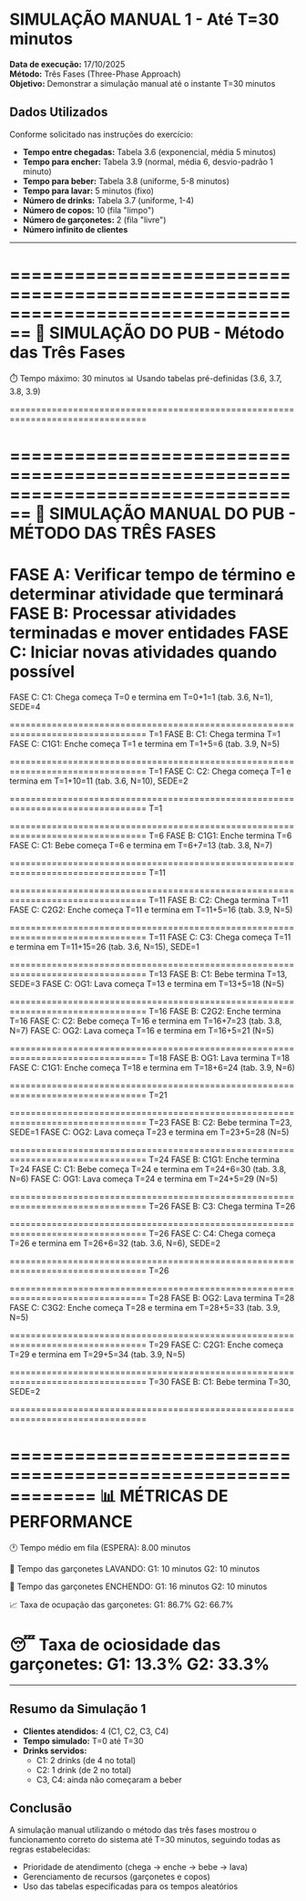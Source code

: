 # SIMULAÇÃO MANUAL 1 - Até T=30 minutos

**Data de execução:** 17/10/2025  
**Método:** Três Fases (Three-Phase Approach)  
**Objetivo:** Demonstrar a simulação manual até o instante T=30 minutos

## Dados Utilizados

Conforme solicitado nas instruções do exercício:

- **Tempo entre chegadas:** Tabela 3.6 (exponencial, média 5 minutos)
- **Tempo para encher:** Tabela 3.9 (normal, média 6, desvio-padrão 1 minuto)
- **Tempo para beber:** Tabela 3.8 (uniforme, 5-8 minutos)
- **Tempo para lavar:** 5 minutos (fixo)
- **Número de drinks:** Tabela 3.7 (uniforme, 1-4)
- **Número de copos:** 10 (fila "limpo")
- **Número de garçonetes:** 2 (fila "livre")
- **Número infinito de clientes**

---

================================================================================
🍺 SIMULAÇÃO DO PUB - Método das Três Fases
================================================================================

⏱️  Tempo máximo: 30 minutos
📊 Usando tabelas pré-definidas (3.6, 3.7, 3.8, 3.9)

================================================================================

================================================================================
🍺 SIMULAÇÃO MANUAL DO PUB - MÉTODO DAS TRÊS FASES
================================================================================

FASE A: Verificar tempo de término e determinar atividade que terminará
FASE B: Processar atividades terminadas e mover entidades
FASE C: Iniciar novas atividades quando possível
================================================================================
  FASE C: C1: Chega começa T=0 e termina em T=0+1=1 (tab. 3.6, N=1), SEDE=4


================================================================================
T=1
  FASE B: C1: Chega termina T=1
  FASE C: C1G1: Enche começa T=1 e termina em T=1+5=6 (tab. 3.9, N=5)

================================================================================
T=1
  FASE C: C2: Chega começa T=1 e termina em T=1+10=11 (tab. 3.6, N=10), SEDE=2

================================================================================
T=1


================================================================================
T=6
  FASE B: C1G1: Enche termina T=6
  FASE C: C1: Bebe começa T=6 e termina em T=6+7=13 (tab. 3.8, N=7)


================================================================================
T=11

================================================================================
T=11
  FASE B: C2: Chega termina T=11
  FASE C: C2G2: Enche começa T=11 e termina em T=11+5=16 (tab. 3.9, N=5)

================================================================================
T=11
  FASE C: C3: Chega começa T=11 e termina em T=11+15=26 (tab. 3.6, N=15), SEDE=1


================================================================================
T=13
  FASE B: C1: Bebe termina T=13, SEDE=3
  FASE C: OG1: Lava começa T=13 e termina em T=13+5=18 (N=5)


================================================================================
T=16
  FASE B: C2G2: Enche termina T=16
  FASE C: C2: Bebe começa T=16 e termina em T=16+7=23 (tab. 3.8, N=7)
  FASE C: OG2: Lava começa T=16 e termina em T=16+5=21 (N=5)


================================================================================
T=18
  FASE B: OG1: Lava termina T=18
  FASE C: C1G1: Enche começa T=18 e termina em T=18+6=24 (tab. 3.9, N=6)


================================================================================
T=21


================================================================================
T=23
  FASE B: C2: Bebe termina T=23, SEDE=1
  FASE C: OG2: Lava começa T=23 e termina em T=23+5=28 (N=5)


================================================================================
T=24
  FASE B: C1G1: Enche termina T=24
  FASE C: C1: Bebe começa T=24 e termina em T=24+6=30 (tab. 3.8, N=6)
  FASE C: OG1: Lava começa T=24 e termina em T=24+5=29 (N=5)


================================================================================
T=26
  FASE B: C3: Chega termina T=26

================================================================================
T=26
  FASE C: C4: Chega começa T=26 e termina em T=26+6=32 (tab. 3.6, N=6), SEDE=2

================================================================================
T=26


================================================================================
T=28
  FASE B: OG2: Lava termina T=28
  FASE C: C3G2: Enche começa T=28 e termina em T=28+5=33 (tab. 3.9, N=5)


================================================================================
T=29
  FASE C: C2G1: Enche começa T=29 e termina em T=29+5=34 (tab. 3.9, N=5)


================================================================================
T=30
  FASE B: C1: Bebe termina T=30, SEDE=2

================================================================================

============================================================
📊 MÉTRICAS DE PERFORMANCE
============================================================

🕐 Tempo médio em fila (ESPERA): 8.00 minutos

🧽 Tempo das garçonetes LAVANDO:
   G1: 10 minutos
   G2: 10 minutos

🍺 Tempo das garçonetes ENCHENDO:
   G1: 16 minutos
   G2: 10 minutos

📈 Taxa de ocupação das garçonetes:
   G1: 86.7%
   G2: 66.7%

😴 Taxa de ociosidade das garçonetes:
   G1: 13.3%
   G2: 33.3%
============================================================

---

## Resumo da Simulação 1

- **Clientes atendidos:** 4 (C1, C2, C3, C4)
- **Tempo simulado:** T=0 até T=30
- **Drinks servidos:** 
  - C1: 2 drinks (de 4 no total)
  - C2: 1 drink (de 2 no total)
  - C3, C4: ainda não começaram a beber

## Conclusão

A simulação manual utilizando o método das três fases mostrou o funcionamento correto do sistema até T=30 minutos, seguindo todas as regras estabelecidas:
- Prioridade de atendimento (chega → enche → bebe → lava)
- Gerenciamento de recursos (garçonetes e copos)
- Uso das tabelas especificadas para os tempos aleatórios
